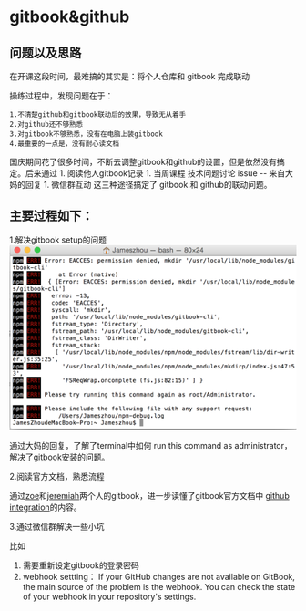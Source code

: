 # gitbook&github


## 问题以及思路

在开课这段时间，最难搞的其实是：将个人仓库和 gitbook 完成联动

操练过程中，发现问题在于：
    
    1.不清楚github和gitbook联动后的效果，导致无从着手
    2.对github还不够熟悉
    3.对gitbook不够熟悉，没有在电脑上装gitbook
    4.最重要的一点是，没有耐心读文档
    
国庆期间花了很多时间，不断去调整gitbook和github的设置，但是依然没有搞定。后来通过 
1. 
阅读他人gitbook记录 
1. 
当周课程 技术问题讨论 issue -- 来自大妈的回复
1. 
微信群互动 这三种途径搞定了 gitbook 和 github的联动问题。


## 主要过程如下：

 1.解决gitbook setup的问题
 ![](gitbook.png)
 
通过大妈的回复，了解了terminal中如何 run this command as administrator，解决了gitbook安装的问题。
    
2.阅读官方文档，熟悉流程

通过[zoe](https://zoejane.gitbooks.io/zoe-py-tutorial/content/gitbook-github.html)和[jeremiah](https://jeremiahzhang.gitbooks.io/gitbookguide/content/setup/gitbookinstall.html)两个人的gitbook，进一步读懂了gitbook官方文档中 [github integration](https://help.gitbook.com/github/index.html)的内容。
    
3.通过微信群解决一些小坑

比如
1. 需要重新设定gitbook的登录密码
2. webhook settting：
If your GitHub changes are not available on GitBook, the main source of the problem is the webhook. You can check the state of your webhook in your repository's settings.










